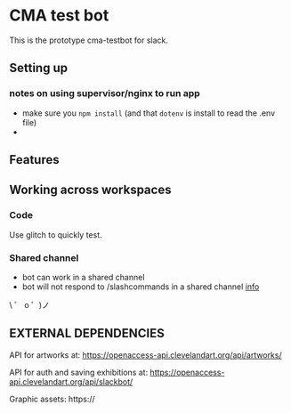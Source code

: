# CMA test bot

This is the prototype cma-testbot for slack.


## Setting up

### notes on using supervisor/nginx to run app

* make sure you `npm install` (and that `dotenv` is install to read the .env file)
* 

## Features


## Working across workspaces
### Code
Use glitch to quickly test.
### Shared channel 
- bot can work in a shared channel
- bot will not respond to /slashcommands in a shared channel [info](https://slack.com/help/articles/115004151203-A-guide-to-shared-channels)

\ ゜ o ゜)ノ

## EXTERNAL DEPENDENCIES

API for artworks at:
https://openaccess-api.clevelandart.org/api/artworks/

API for auth and saving exhibitions at:
https://openaccess-api.clevelandart.org/api/slackbot/

Graphic assets:
https://





